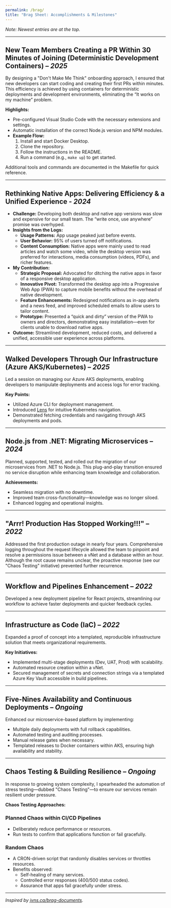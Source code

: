 ```yaml
---
permalink: /brag/
title: "Brag Sheet: Accomplishments & Milestones"
---
```


_Note: Newest entries are at the top._

---

## New Team Members Creating a PR Within 30 Minutes of Joining (Deterministic Development Containers) – _2025_

By designing a "Don't Make Me Think" onboarding approach, I ensured that new developers can start coding and creating their first PRs within minutes. This efficiency is achieved by using containers for deterministic deployments and development environments, eliminating the “It works on my machine” problem.

**Highlights:**

- Pre-configured Visual Studio Code with the necessary extensions and settings.
- Automatic installation of the correct Node.js version and NPM modules.
- **Example Flow:**
  1. Install and start Docker Desktop.
  2. Clone the repository.
  3. Follow the instructions in the README.
  4. Run a command (e.g., `make up`) to get started.

Additional tools and commands are documented in the Makefile for quick reference.

---

## Rethinking Native Apps: Delivering Efficiency & a Unified Experience - _2024_

- **Challenge:** Developing both desktop and native app versions was slow and expensive for our small team. The “write once, use anywhere” promise was overhyped.
- **Insights from the Logs:**
  - **Usage Patterns:** App usage peaked just before events.
  - **User Behavior:** 95% of users turned off notifications.
  - **Content Consumption:** Native apps were mainly used to read articles and watch some video, while the desktop version was preferred for interactions, media consumption (videos, PDFs), and richer features.
- **My Contribution:**
  - **Strategic Proposal:** Advocated for ditching the native apps in favor of a responsive desktop application.
  - **Innovative Pivot:** Transformed the desktop app into a Progressive Web App (PWA) to capture mobile benefits without the overhead of native development.
  - **Feature Enhancements:** Redesigned notifications as in-app alerts and a news feed, and improved scheduled emails to allow users to tailor content.
  - **Prototype:** Presented a “quick and dirty” version of the PWA to owners and directors, demonstrating easy installation—even for clients unable to download native apps.
- **Outcome:** Streamlined development, reduced costs, and delivered a unified, accessible user experience across platforms.

---

## Walked Developers Through Our Infrastructure (Azure AKS/Kubernetes) – _2025_

Led a session on managing our Azure AKS deployments, enabling developers to manipulate deployments and access logs for error tracking.

**Key Points:**

- Utilized Azure CLI for deployment management.
- Introduced [Lens](https://k8slens.dev/) for intuitive Kubernetes navigation.
- Demonstrated fetching credentials and navigating through AKS deployments and pods.

---

## Node.js from .NET: Migrating Microservices – _2024_

Planned, supported, tested, and rolled out the migration of our microservices from .NET to Node.js. This plug-and-play transition ensured no service disruption while enhancing team knowledge and collaboration.

**Achievements:**

- Seamless migration with no downtime.
- Improved team cross-functionality—knowledge was no longer siloed.
- Enhanced logging and operational insights.

---

## "Arrr! Production Has Stopped Working!!!" – _2022_

Addressed the first production outage in nearly four years. Comprehensive logging throughout the request lifecycle allowed the team to pinpoint and resolve a permissions issue between a vNet and a database within an hour. Although the root cause remains unclear, the proactive response (see our "Chaos Testing" initiative) prevented further recurrence.

---

## Workflow and Pipelines Enhancement – _2022_

Developed a new deployment pipeline for React projects, streamlining our workflow to achieve faster deployments and quicker feedback cycles.

---

## Infrastructure as Code (IaC) – _2022_

Expanded a proof of concept into a templated, reproducible infrastructure solution that meets organizational requirements.

**Key Initiatives:**

- Implemented multi-stage deployments (Dev, UAT, Prod) with scalability.
- Automated resource creation within a vNet.
- Secured management of secrets and connection strings via a templated Azure Key Vault accessible in build pipelines.

---

## Five-Nines Availability and Continuous Deployments – _Ongoing_

Enhanced our microservice-based platform by implementing:

- Multiple daily deployments with full rollback capabilities.
- Automated testing and auditing processes.
- Manual release gates when necessary.
- Templated releases to Docker containers within AKS, ensuring high availability and stability.

---

## Chaos Testing & Building Resilience – _Ongoing_

In response to growing system complexity, I spearheaded the automation of stress testing—dubbed "Chaos Testing"—to ensure our services remain resilient under pressure.

**Chaos Testing Approaches:**

### Planned Chaos within CI/CD Pipelines

- Deliberately reduce performance or resources.
- Run tests to confirm that applications function or fail gracefully.

### Random Chaos

- A CRON-driven script that randomly disables services or throttles resources.
- Benefits observed:
  - Self-healing of many services.
  - Controlled error responses (400/500 status codes).
  - Assurance that apps fail gracefully under stress.

---

_Inspired by [jvns.ca/brag-documents](https://jvns.ca/blog/brag-documents/)._
